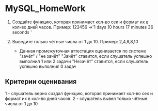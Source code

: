 # MySQL_HomeWork

1. Создайте функцию, которая принимает кол-во сек и формат их в кол-во дней часов.
Пример: 123456 ->'1 days 10 hours 17 minutes 36 seconds '

2. Выведите только чётные числа от 1 до 10.
Пример: 2,4,6,8,10
    * Данная промежуточная аттестация оценивается по системе "зачёт" / "не зачёт"
    "Зачёт" ставится, если слушатель успешно выполнил 1 или 2 задачи
    "Незачёт" ставится, если слушатель успешно выполнил 0 задач

## Критерии оценивания

1 - слушатель верно создал функцию, которая принимает кол-во сек и формат их в кол-во дней часов.
2 - слушатель вывел только чётные числа от 1 до 10
